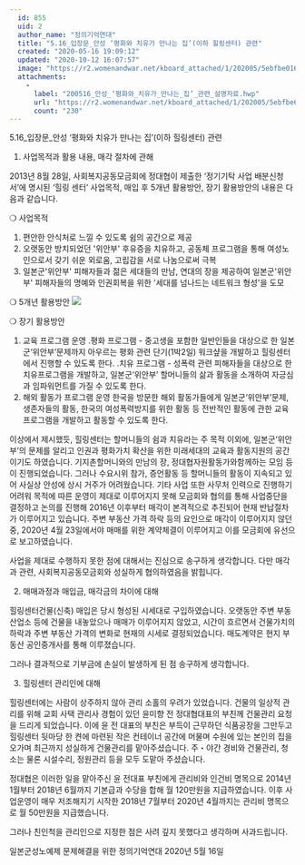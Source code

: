 ```yaml
---
  id: 855
  uid: 2
  author_name: "정의기억연대"
  title: "5.16_입장문_안성 ‘평화와 치유가 만나는 집’(이하 힐링센터) 관련"
  created: "2020-05-16 19:09:12"
  updated: "2020-10-12 16:07:57"
  image: "https://r2.womenandwar.net/kboard_attached/1/202005/5ebfbe016206e6759264.jpg"
  attachments: 
    - 
      label: "200516_안성_‘평화와_치유가_만나는_집’_관련_설명자료.hwp"
      url: "https://r2.womenandwar.net/kboard_attached/1/202005/5ebfbe6146d028623836.hwp"
      count: "230"
---
```

5.16_입장문_안성 ‘평화와 치유가 만나는 집’(이하 힐링센터) 관련

1. 사업목적과 활용 내용, 매각 절차에 관해

 2013년 8월 28일, 사회복지공동모금회에 정대협이 제출한 ‘정기기탁 사업 배분신청서’에 명시된 ‘힐링 센터’ 사업목적, 매입 후 5개년 활용방안, 장기 활용방안의 내용은 다음과 같습니다. 

❍ 사업목적 
1. 편안한 안식처로 느낄 수 있도록 쉼의 공간으로 제공
2. 오랫동안 방치되었던 '위안부' 후유증을 치유하고, 공동체 프로그램을 통해 여성노인으로서 갖기 쉬운 외로움, 고립감을 서로 나눔으로써 극복
3. 일본군'위안부' 피해자들과 젊은 세대들의 만남, 연대의 장을 제공하여 일본군'위안부' 피해자들의 명예와 인권회복을 위한 '세대를 넘나드는 네트워크 형성'을 도모

❍ 5개년 활용방안 
![](https://r2.womenandwar.net/kboard_attached/1/202005/5ebfbe016206e6759264.jpg)

❍ 장기 활용방안 
1. 교육 프로그램 운영 
․평화 프로그램 - 중고생을 포함한 일반인들을 대상으로 한 일본군‘위안부’문제까지 아우르는 평화 관련 단기(1박2일) 워크샾을 개발하고 힐링센터에서 진행할 수 있도록 한다. 
․치유 프로그램 - 성폭력 관련 피해자들을 대상으로 한 치유프로그램을 개발하고, 일본군‘위안부’ 할머니들의 삶과 활동을 소개하여 자긍심과 임파워먼트를 가질 수 있도록 한다. 
2. 해외 활동가 프로그램 운영 
한국을 방문한 해외 활동가들에게 일본군‘위안부’문제, 생존자들의 활동, 한국의 여성폭력방지를 위한 활동 등 전반적인 활동에 관한 교육프로그램을 개발하고 활동할 수 있도록 한다. 

이상에서 제시했듯, 힐링센터는 할머니들의 쉼과 치유라는 주 목적 이외에, 일본군‘위안부’의 문제를 알리고 인권과 평화가치 확산을 위한 미래세대의 교육과 활동지원의 공간이기도 하였습니다. 기지촌할머니와의 만남의 장, 정대협자원활동가와함께하는 모임 등이 진행되었습니다. 그러나 수요시위 참가, 증언활동 등 할머니들의 활동이 지속되고 있어 사실상 안성에 상시 거주가 어려웠습니다. 기타 사업 또한 사무처 인력으로 진행하기 어려워 목적에 따른 운영이 제대로 이루어지지 못해 모금회와 협의를 통해 사업중단을 결정하고 논의를 진행해 2016년 이후부터 매각이 본격적으로 추진되어 현재 반납절차가 이루어지고 있습니다. 주변 부동산 가격 하락 등의 요인으로 매각이 이루어지지 않던 중, 2020년 4월 23일에서야 매매를 위한 계약체결이 이루어지고 이를 모금회에 유선으로 보고하였습니다. 

사업을 제대로 수행하지 못한 점에 대해서는 진심으로 송구하게 생각합니다. 다만 매각과 관련, 사회복지공동모금회와 성실하게 협의하였음을 밝힙니다. 

2. 매매과정과 매입금, 매각금의 차이에 대해

힐링센터건물(신축) 매입은 당시 형성된 시세대로 구입하였습니다. 오랫동안 주변 부동산업소 등에 건물을 내놓았으나 매매가 이루어지지 않았고, 시간이 흐르면서 건물가치의 하락과 주변 부동산 가격의 변화로 현재의 시세로 결정되었습니다. 매도계약은 현지 부동산 공인중개사를 통해 이루졌습니다. 

그러나 결과적으로 기부금에 손실이 발생하게 된 점 송구하게 생각합니다. 

3. 힐링센터 관리인에 대해 

힐링센터에는 사람이 상주하지 않아 관리 소홀의 우려가 있었습니다. 건물의 일상적 관리를 위해 교회 사택 관리사 경험이 있던 윤미향 전 정대협대표의 부친께 건물관리 요청을 드리게 되었습니다. 이에 윤 전 대표의 부친은 부득이 근무하던 식품공장을 그만두고 힐링센터 뒷마당 한 켠에 마련된 작은 컨테이너 공간에 머물며 수원에 있는 본인의 집을 오가며 최근까지 성실하게 건물관리를 맡아주셨습니다. 주・야간 경비와 건물관리, 청소는 물론 시설수리, 정원관리 등을 모두 도맡아 주셨습니다.

정대협은 이러한 일을 맡아주신 윤 전대표 부친에게 관리비와 인건비 명목으로 2014년 1월부터 2018년 6월까지 기본급과 수당을 합해 월 120만원을 지급하였습니다. 이후 사업운영이 매우 저조해지기 시작한 2018년 7월부터 2020년 4월까지는 관리비 명목으로 월 50만원을 지급했습니다. 

그러나 친인척을 관리인으로 지정한 점은 사려 깊지 못했다고 생각하며 사과드립니다.

일본군성노예제 문제해결을 위한 정의기억연대
2020년 5월 16일
